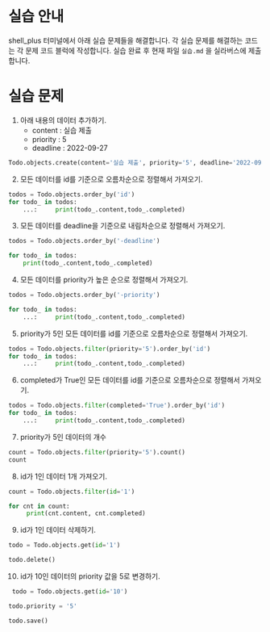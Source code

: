 # 실습 안내

shell_plus 터미널에서 아래 실습 문제들을 해결합니다.
각 실습 문제를 해결하는 코드는 각 문제 코드 블럭에 작성합니다.
실습 완료 후 현재 파일 `실습.md` 을 실라버스에 제출합니다.

# 실습 문제

1. 아래 내용의 데이터 추가하기.
   - content : 실습 제출
   - priority : 5
   - deadline : 2022-09-27

```py
Todo.objects.create(content='실습 제출', priority='5', deadline='2022-09-27')
```

2. 모든 데이터를 id를 기준으로 오름차순으로 정렬해서 가져오기.

```py
todos = Todo.objects.order_by('id')
for todo_ in todos:
    ...:     print(todo_.content,todo_.completed)
```

3. 모든 데이터를 deadline을 기준으로 내림차순으로 정렬해서 가져오기.

```py
todos = Todo.objects.order_by('-deadline')

for todo_ in todos:
    print(todo_.content,todo_.completed)
```

4. 모든 데이터를 priority가 높은 순으로 정렬해서 가져오기.

```py
todos = Todo.objects.order_by('-priority')

for todo_ in todos:
    ...:     print(todo_.content,todo_.completed)
```

5. priority가 5인 모든 데이터를 id를 기준으로 오름차순으로 정렬해서 가져오기.

```py
todos = Todo.objects.filter(priority='5').order_by('id')
for todo_ in todos:
    ...:     print(todo_.content,todo_.completed)
```

6. completed가 True인 모든 데이터를 id를 기준으로 오름차순으로 정렬해서 가져오기.

```py
todos = Todo.objects.filter(completed='True').order_by('id')
for todo_ in todos:
    ...:     print(todo_.content,todo_.completed)
```

7. priority가 5인 데이터의 개수

```py
count = Todo.objects.filter(priority='5').count()
count    
```

8. id가 1인 데이터 1개 가져오기.

```py
count = Todo.objects.filter(id='1')

for cnt in count:
     print(cnt.content, cnt.completed)
```

9. id가 1인 데이터 삭제하기.

```py
todo = Todo.objects.get(id='1')

todo.delete()
```

10. id가 10인 데이터의 priority 값을 5로 변경하기.

```py
 todo = Todo.objects.get(id='10')

todo.priority = '5'

todo.save()
```
